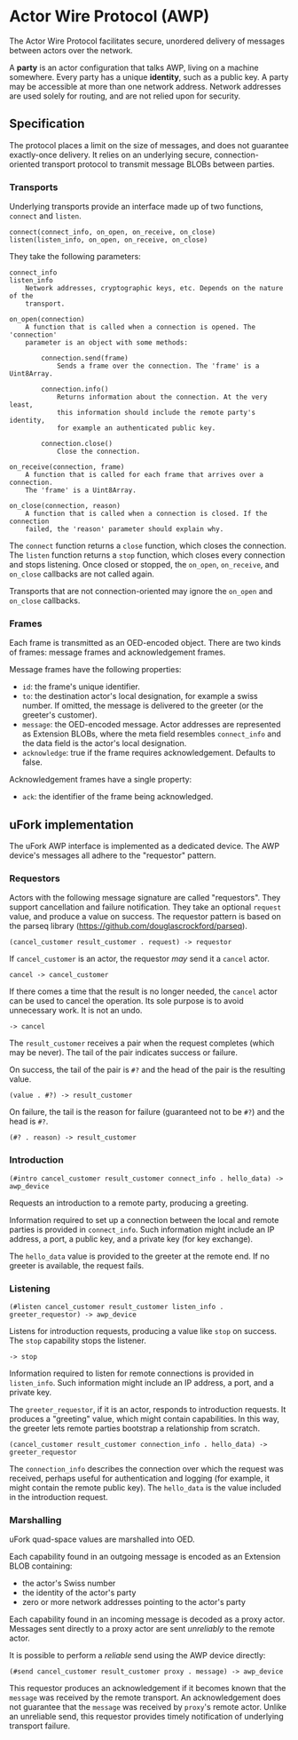# Actor Wire Protocol (AWP)

The Actor Wire Protocol facilitates secure, unordered delivery of messages
between actors over the network.

A __party__ is an actor configuration that talks AWP, living on a machine
somewhere. Every party has a unique __identity__, such as a public key. A party
may be accessible at more than one network address. Network addresses are
used solely for routing, and are not relied upon for security.

## Specification

The protocol places a limit on the size of messages, and does not guarantee
exactly-once delivery. It relies on an underlying secure, connection-oriented
transport protocol to transmit message BLOBs between parties.

### Transports

Underlying transports provide an interface made up of two functions, `connect`
and `listen`.

    connect(connect_info, on_open, on_receive, on_close)
    listen(listen_info, on_open, on_receive, on_close)

They take the following parameters:

    connect_info
    listen_info
        Network addresses, cryptographic keys, etc. Depends on the nature of the
        transport.

    on_open(connection)
        A function that is called when a connection is opened. The 'connection'
        parameter is an object with some methods:

            connection.send(frame)
                Sends a frame over the connection. The 'frame' is a Uint8Array.

            connection.info()
                Returns information about the connection. At the very least,
                this information should include the remote party's identity,
                for example an authenticated public key.

            connection.close()
                Close the connection.

    on_receive(connection, frame)
        A function that is called for each frame that arrives over a connection.
        The 'frame' is a Uint8Array.

    on_close(connection, reason)
        A function that is called when a connection is closed. If the connection
        failed, the 'reason' parameter should explain why.

The `connect` function returns a `close` function, which closes the connection.
The `listen` function returns a `stop` function, which closes every connection
and stops listening. Once closed or stopped, the `on_open`, `on_receive`, and
`on_close` callbacks are not called again.

Transports that are not connection-oriented may ignore the `on_open` and
`on_close` callbacks.

### Frames

Each frame is transmitted as an OED-encoded object. There are two kinds of
frames: message frames and acknowledgement frames.

Message frames have the following properties:

- `id`: the frame's unique identifier.
- `to`: the destination actor's local designation, for example a swiss number.
  If omitted, the message is delivered to the greeter (or the greeter's
  customer).
- `message`: the OED-encoded message. Actor addresses are represented as
  Extension BLOBs, where the meta field resembles `connect_info` and the data
  field is the actor's local designation.
- `acknowledge`: true if the frame requires acknowledgement. Defaults to false.

Acknowledgement frames have a single property:

- `ack`: the identifier of the frame being acknowledged.

## uFork implementation

The uFork AWP interface is implemented as a dedicated device. The AWP device's
messages all adhere to the "requestor" pattern.

### Requestors

Actors with the following message signature are called "requestors". They
support cancellation and failure notification. They take an optional `request`
value, and produce a value on success. The requestor pattern is based on the
parseq library (https://github.com/douglascrockford/parseq).

    (cancel_customer result_customer . request) -> requestor

If `cancel_customer` is an actor, the requestor _may_ send it a `cancel` actor.

    cancel -> cancel_customer

If there comes a time that the result is no longer needed, the `cancel` actor
can be used to cancel the operation. Its sole purpose is to avoid unnecessary
work. It is not an undo.

    -> cancel

The `result_customer` receives a pair when the request completes (which may be
never). The tail of the pair indicates success or failure.

On success, the tail of the pair is `#?` and the head of the pair is the
resulting value.

    (value . #?) -> result_customer

On failure, the tail is the reason for failure (guaranteed not to be `#?`) and
the head is `#?`.

    (#? . reason) -> result_customer

### Introduction

    (#intro cancel_customer result_customer connect_info . hello_data) -> awp_device

Requests an introduction to a remote party, producing a greeting.

Information required to set up a connection between the local and remote parties
is provided in `connect_info`. Such information might include an IP address, a
port, a public key, and a private key (for key exchange).

The `hello_data` value is provided to the greeter at the remote end. If no
greeter is available, the request fails.

### Listening

    (#listen cancel_customer result_customer listen_info . greeter_requestor) -> awp_device

Listens for introduction requests, producing a value like `stop` on success.
The `stop` capability stops the listener.

    -> stop

Information required to listen for remote connections is provided in
`listen_info`. Such information might include an IP address, a port, and a
private key.

The `greeter_requestor`, if it is an actor, responds to introduction requests.
It produces a "greeting" value, which might contain capabilities. In this way,
the greeter lets remote parties bootstrap a relationship from scratch.

    (cancel_customer result_customer connection_info . hello_data) -> greeter_requestor

The `connection_info` describes the connection over which the request was
received, perhaps useful for authentication and logging (for example, it might
contain the remote public key). The `hello_data` is the value included in the
introduction request.

### Marshalling

uFork quad-space values are marshalled into OED.

Each capability found in an outgoing message is encoded as an Extension BLOB
containing:

- the actor's Swiss number
- the identity of the actor's party
- zero or more network addresses pointing to the actor's party

Each capability found in an incoming message is decoded as a proxy actor.
Messages sent directly to a proxy actor are sent _unreliably_ to the remote
actor.

It is possible to perform a _reliable_ send using the AWP device directly:

    (#send cancel_customer result_customer proxy . message) -> awp_device

This requestor produces an acknowledgement if it becomes known that the
`message` was received by the remote transport. An acknowledgement does not
guarantee that the `message` was received by `proxy`'s remote actor. Unlike an
unreliable send, this requestor provides timely notification of underlying
transport failure.
